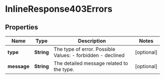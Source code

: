 
# InlineResponse403Errors

## Properties
Name | Type | Description | Notes
------------ | ------------- | ------------- | -------------
**type** | **String** | The type of error.  Possible Values:   - forbidden   - declined  |  [optional]
**message** | **String** | The detailed message related to the type. |  [optional]




